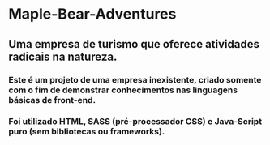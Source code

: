 # Maple-Bear-Adventures
## Uma empresa de turismo que oferece atividades radicais na natureza.
### Este é um projeto de uma empresa inexistente, criado somente com o fim de demonstrar conhecimentos nas linguagens básicas de front-end.
### Foi utilizado HTML, SASS (pré-processador CSS) e Java-Script puro (sem bibliotecas ou frameworks).
